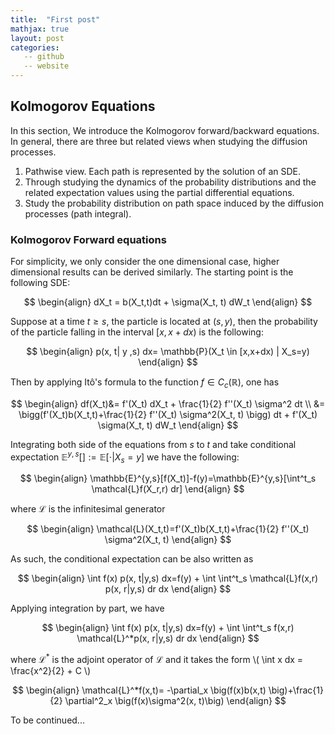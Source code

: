 ```yaml
---
title:  "First post"
mathjax: true
layout: post
categories:
   -- github
   -- website
---
```


## Kolmogorov Equations
In this section, We introduce the Kolmogorov forward/backward equations. In general, there are three but related views when studying the diffusion processes. 

1. Pathwise view. Each path is represented by the solution of an SDE. 
2. Through studying the dynamics of the probability distributions and the related expectation values using the partial differential equations. 
3. Study the probability distribution on path space induced by the diffusion processes (path integral).


### Kolmogorov Forward equations
For simplicity, we only consider the one dimensional case, higher dimensional results can be derived similarly. 
The starting point is the following SDE: 

$$
\begin{align}
	dX_t = b(X_t,t)dt + \sigma(X_t, t) dW_t
\end{align}
$$

Suppose at a time $t \geq s$, the particle is located at $(s, y)$, then the probability of the particle falling in the interval $[x,x+dx)$ is the following: 

$$
\begin{align}
	p(x, t| y ,s) dx= \mathbb{P}(X_t \in [x,x+dx) | X_s=y)
\end{align}
$$

Then by applying Itô's formula to the function $f\in C_c(\mathbb{R})$, one has 

$$
\begin{align}
	df(X_t)&= f'(X_t) dX_t + \frac{1}{2} f''(X_t) \sigma^2 dt \\
	  &= \bigg(f'(X_t)b(X_t,t)+\frac{1}{2} f''(X_t) \sigma^2(X_t, t) \bigg) dt + f'(X_t) \sigma(X_t, t) dW_t
\end{align}
$$

Integrating both side of the equations from $s$ to $t$ and take conditional expectation $\mathbb{E}^{y,s}[]:=\mathbb{E}[\cdot | X_s=y]$
we have the following: 

$$
\begin{align}
	\mathbb{E}^{y,s}[f(X_t)]-f(y)=\mathbb{E}^{y,s}[\int^t_s \mathcal{L}f(X_r,r) dr]
\end{align}
$$

where $\mathcal{L}$ is the infinitesimal generator

$$
\begin{align}
	\mathcal{L}(X_t,t)=f'(X_t)b(X_t,t)+\frac{1}{2} f''(X_t) \sigma^2(X_t, t)
\end{align}
$$

As such, the conditional expectation can be also written as 

$$
\begin{align}
	\int f(x) p(x, t|y,s) dx=f(y) + \int \int^t_s \mathcal{L}f(x,r) p(x, r|y,s) dr dx
\end{align}
$$

Applying integration by part, we have 

$$
\begin{align}
	\int f(x) p(x, t|y,s) dx=f(y) + \int \int^t_s f(x,r) \mathcal{L}^*p(x, r|y,s) dr dx
\end{align}
$$

where $\mathcal{L}^*$ is the adjoint operator of $\mathcal{L}$ and it takes the form  \\( \int x dx = \frac{x^2}{2} + C \\)

$$
\begin{align}
	\mathcal{L}^*f(x,t)= -\partial_x \big(f(x)b(x,t) \big)+\frac{1}{2} \partial^2_x \big(f(x)\sigma^2(x, t)\big)
\end{align}
$$


To be continued...













